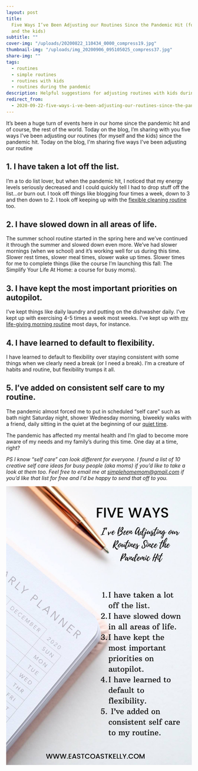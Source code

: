 ```yaml
---
layout: post
title:
  Five Ways I’ve Been Adjusting our Routines Since the Pandemic Hit (for myself
  and the kids)
subtitle: ""
cover-img: "/uploads/20200822_110434_0000_compress19.jpg"
thumbnail-img: "/uploads/img_20200906_095105025_compress37.jpg"
share-img: ""
tags:
  - routines
  - simple routines
  - routines with kids
  - routines during the pandemic
description: Helpful suggestions for adjusting routines with kids during the pandemic.
redirect_from:
  - 2020-09-22-five-ways-i-ve-been-adjusting-our-routines-since-the-pandemic-hit
---
```


It’s been a huge turn of events here in our home since the pandemic hit and of course, the rest of the world. Today on the blog, I’m sharing with you five ways I’ve been adjusting our routines (for myself and the kids) since the pandemic hit. Today on the blog, I'm sharing five ways I've been adjusting our routine

## 1. I have taken a lot off the list.

I’m a to do list lover, but when the pandemic hit, I noticed that my energy levels seriously decreased and I could quickly tell I had to drop stuff off the list…or burn out. I took off things like blogging four times a week, down to 3 and then down to 2. I took off keeping up with the [flexible cleaning routine](https://www.eastcoastkelly.com/2020-08-16-sample-blog-post-copy/) too.

## 2. I have slowed down in all areas of life.

The summer school routine started in the spring here and we’ve continued it through the summer and slowed down even more. We’ve had slower mornings (when we school) and it’s working well for us during this time. Slower rest times, slower meal times, slower wake up times. Slower times for me to complete things (like the course I’m launching this fall: The Simplify Your Life At Home: a course for busy moms).

## 3. I have kept the most important priorities on autopilot.

I’ve kept things like daily laundry and putting on the dishwasher daily. I’ve kept up with exercising 4-5 times a week most weeks. I’ve kept up with [my life-giving morning routine](https://www.eastcoastkelly.com/2020-08-27-how-to-have-a-morning-routine-with-children-around/) most days, for instance.

## 4. I have learned to default to flexibility.

I have learned to default to flexibility over staying consistent with some things when we clearly need a break (or I need a break). I’m a creature of habits and routine, but flexibility trumps it all.

## 5. I’ve added on consistent self care to my routine.

The pandemic almost forced me to put in scheduled “self care” such as bath night Saturday night, shower Wednesday morning, biweekly walks with a friend, daily sitting in the quiet at the beginning of our [quiet time](https://www.eastcoastkelly.com/2020-08-29-how-to-have-quiet-time-with-kids/).

The pandemic has affected my mental health and I’m glad to become more aware of my needs and my family’s during this time. One day at a time, right?

_PS I know “self care” can look different for everyone. I found a list of 10 creative self care ideas for busy people (aka moms) if you’d like to take a look at them too. Feel free to email me at_ [_simplehomemom@gmail.com_](mailto:eastcoastkellyb@gmail.com) _if you’d like that list for free and I'd be happy to send that off to you._

![An overview of the five tips. ](/uploads/five-ways-i-ve-been-adjusting-our-routines-since-the-pandemic-hit-1-_compress11.jpg "Pandemicroutine")
